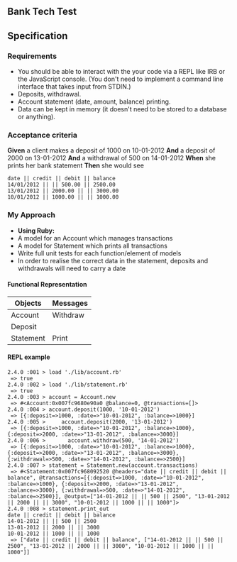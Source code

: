 ## Bank Tech Test

## Specification

### Requirements

* You should be able to interact with the your code via a REPL like IRB or the JavaScript console.  (You don't need to implement a command line interface that takes input from STDIN.)
* Deposits, withdrawal.
* Account statement (date, amount, balance) printing.
* Data can be kept in memory (it doesn't need to be stored to a database or anything).

### Acceptance criteria

**Given** a client makes a deposit of 1000 on 10-01-2012
**And** a deposit of 2000 on 13-01-2012
**And** a withdrawal of 500 on 14-01-2012
**When** she prints her bank statement
**Then** she would see

```
date || credit || debit || balance
14/01/2012 || || 500.00 || 2500.00
13/01/2012 || 2000.00 || || 3000.00
10/01/2012 || 1000.00 || || 1000.00
```

### My Approach

* **Using Ruby:**
* A model for an Account which manages transactions
* A model for Statement which prints all transactions
* Write full unit tests for each function/element of models
* In order to realise the correct data in the statement, deposits and withdrawals will need to carry a date

#### Functional Representation

Objects  | Messages
------------- | -------------
Account  | Withdraw
  | Deposit
Statement | Print

#### REPL example
```
2.4.0 :001 > load './lib/account.rb'
 => true
2.4.0 :002 > load './lib/statement.rb'
 => true
2.4.0 :003 > account = Account.new
 => #<Account:0x007fc9680e90a0 @balance=0, @transactions=[]>
2.4.0 :004 > account.deposit(1000, '10-01-2012')
 => [{:deposit=>1000, :date=>"10-01-2012", :balance=>1000}]
2.4.0 :005 >     account.deposit(2000, '13-01-2012')
 => [{:deposit=>1000, :date=>"10-01-2012", :balance=>1000}, {:deposit=>2000, :date=>"13-01-2012", :balance=>3000}]
2.4.0 :006 >       account.withdraw(500, '14-01-2012')
 => [{:deposit=>1000, :date=>"10-01-2012", :balance=>1000}, {:deposit=>2000, :date=>"13-01-2012", :balance=>3000}, {:withdrawal=>500, :date=>"14-01-2012", :balance=>2500}]
2.4.0 :007 > statement = Statement.new(account.transactions)
 => #<Statement:0x007fc968092520 @headers="date || credit || debit || balance", @transactions=[{:deposit=>1000, :date=>"10-01-2012", :balance=>1000}, {:deposit=>2000, :date=>"13-01-2012", :balance=>3000}, {:withdrawal=>500, :date=>"14-01-2012", :balance=>2500}], @output=["14-01-2012 || || 500 || 2500", "13-01-2012 || 2000 || || 3000", "10-01-2012 || 1000 || || 1000"]>
2.4.0 :008 > statement.print_out
date || credit || debit || balance
14-01-2012 || || 500 || 2500
13-01-2012 || 2000 || || 3000
10-01-2012 || 1000 || || 1000
 => ["date || credit || debit || balance", ["14-01-2012 || || 500 || 2500", "13-01-2012 || 2000 || || 3000", "10-01-2012 || 1000 || || 1000"]]
 ```
